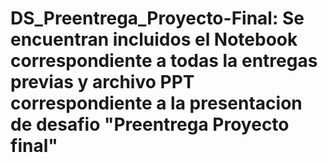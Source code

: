 # DS_Preentrega_Proyecto-Final: Se encuentran incluidos el Notebook correspondiente a todas la entregas previas y archivo PPT correspondiente a la presentacion de desafio "Preentrega Proyecto final"
